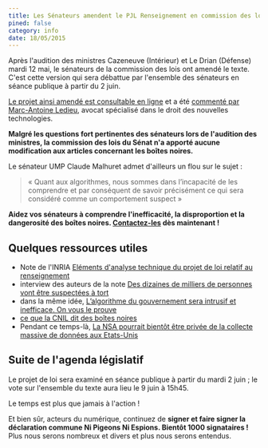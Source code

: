 ```yaml
---
title: Les Sénateurs amendent le PJL Renseignement en commission des lois
pined: false
category: info
date: 18/05/2015
---
```


Après l'audition des ministres Cazeneuve (Intérieur) et Le Drian (Défense) mardi 12 mai, le sénateurs de la commission des lois ont amendé le texte. C'est cette version qui sera débattue par l'ensemble des sénateurs en séance publique à partir du 2 juin.

[Le projet ainsi amendé est consultable en ligne](http://www.ledieu-avocats.fr/wordpress/wp-content/uploads/2015/05/30-loi-renseignement-amendements-Commission-S%C3%A9nat-13-mai-2015.pdf) et a été [commenté par Marc-Antoine Ledieu](http://www.ledieu-avocats.fr/loi-renseignement-acte-4-scene-1-les-amendements-de-la-commission-du-senat/), avocat spécialisé dans le droit des nouvelles technologies.

**Malgré les questions fort pertinentes des sénateurs lors de l'audition des ministres, la commission des lois du Sénat n'a apporté aucune modification aux articles concernant les boîtes noires.**

Le sénateur UMP Claude Malhuret admet d'ailleurs un flou sur le sujet : 
> « Quant aux algorithmes, nous sommes dans l’incapacité de les comprendre et par conséquent de savoir précisément ce qui sera considéré comme un comportement suspect »

**Aidez vos sénateurs à comprendre l'inefficacité, la disproportion et la dangerosité des boîtes noires. [Contactez-les](https://wiki.laquadrature.net/Contactez_vos_senateurs) dès maintenant !**

## Quelques ressources utiles
- Note de l'INRIA [Eléments d'analyse technique du projet de loi relatif au renseignement](http://www.lemonde.fr/pixels/article/2015/05/13/la-note-interne-de-l-inria-qui-etrille-la-loi-sur-le-renseignement_4633142_4408996.html) 
- interview des auteurs de la note [Des dizaines de milliers de personnes vont être suspectées à tort](http://www.lemonde.fr/pixels/article/2015/05/06/loi-renseignement-des-dizaines-de-milliers-de-personnes-vont-etre-suspectees-a-tort_4628392_4408996.html)
- dans la même idée, [L’algorithme du gouvernement sera intrusif et inefficace. On vous le prouve](http://rue89.nouvelobs.com/2015/04/15/lalgorithme-gouvernement-sera-intrusif-inefficace-prouve-258672)
- [ce que la CNIL dit des boîtes noires](http://rue89.nouvelobs.com/2015/03/19/projet-loi-renseignement-cnil-note-progres-risque-surveillance-massive-demeure-258287)
- Pendant ce temps-là, [La NSA pourrait bientôt être privée de la collecte massive de données aux Etats-Unis](http://www.lemonde.fr/pixels/article/2015/05/14/la-nsa-pourrait-etre-privee-de-la-collecte-massive-de-donnees_4633259_4408996.html)

## Suite de l'agenda législatif 
Le projet de loi  sera examiné en séance publique à partir du mardi 2 juin ; le vote sur l'ensemble du texte aura lieu le 9 juin à 15h45.

Le temps est plus que jamais à l'action ! 

Et bien sûr, acteurs du numérique, continuez de **signer et faire signer la déclaration commune Ni Pigeons Ni Espions. Bientôt 1000 signataires !** Plus nous serons nombreux et divers et plus nous serons entendus.
